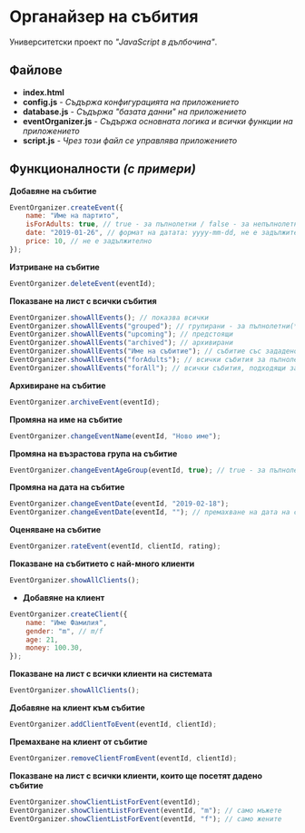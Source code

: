 # Органайзер на събития

Университетски проект по *"JavaScript в дълбочина"*.

## Файлове
- **index.html**
- **config.js** - *Съдържа конфигурацията на приложението*
- **database.js** - *Съдържа "базата данни" на приложението*
- **eventOrganizer.js** - *Съдържа основната логика и всички функции на приложението*
- **script.js** - *Чрез този файл се управлява приложението*

## Функционалности *(с примери)*
**Добавяне на събитие**
```javascript
EventOrganizer.createEvent({
    name: "Име на партито",
    isForAdults: true, // true - за пълнолетни / false - за непълнолетни, не е задължително
    date: "2019-01-26", // формат на датата: yyyy-mm-dd, не е задължително
    price: 10, // не е задължително
});
```

**Изтриване на събитие**
```javascript
EventOrganizer.deleteEvent(eventId);
```

**Показване на лист с всички събития**
```javascript
EventOrganizer.showAllEvents(); // показва всички
EventOrganizer.showAllEvents("grouped"); // групирани - за пълнолетни(*) и за непълнолетни(#)
EventOrganizer.showAllEvents("upcoming"); // предстоящи
EventOrganizer.showAllEvents("archived"); // архивирани
EventOrganizer.showAllEvents("Име на събитие"); // събитие със зададено име
EventOrganizer.showAllEvents("forAdults"); // всички събития за пълнолетни
EventOrganizer.showAllEvents("forAll"); // всички събития, подходящи за НЕпълнолетни
```

**Архивиране на събитие**
```javascript
EventOrganizer.archiveEvent(eventId);
```

**Промяна на име на събитие**
```javascript
EventOrganizer.changeEventName(eventId, "Ново име");
```

**Промяна на възрастова група на събитие**
```javascript
EventOrganizer.changeEventAgeGroup(eventId, true); // true - за пълнолетни / false - за непълнолетни
```

**Промяна на дата на събитие**
```javascript
EventOrganizer.changeEventDate(eventId, "2019-02-18");
EventOrganizer.changeEventDate(eventId, ""); // премахване на дата на събитие (задаване на дата в невалиден формат също премахва датата)
```

**Оценяване на събитие**
```javascript
EventOrganizer.rateEvent(eventId, clientId, rating);
```

**Показване на събитието с най-много клиенти**
```javascript
EventOrganizer.showAllClients();
```

- **Добавяне на клиент**
```javascript
EventOrganizer.createClient({
    name: "Име Фамилия",
    gender: "m", // m/f
    age: 21,
    money: 100.30,
});
```

**Показване на лист с всички клиенти на системата**
```javascript
EventOrganizer.showAllClients();
```

**Добавяне на клиент към събитие**
```javascript
EventOrganizer.addClientToEvent(eventId, clientId);
```

**Премахване на клиент от събитие**
```javascript
EventOrganizer.removeClientFromEvent(eventId, clientId);
```

**Показване на лист с всички клиенти, които ще посетят дадено събитие**
```javascript
EventOrganizer.showClientListForEvent(eventId);
EventOrganizer.showClientListForEvent(eventId, "m"); // само мъжете
EventOrganizer.showClientListForEvent(eventId, "f"); // само жените
```